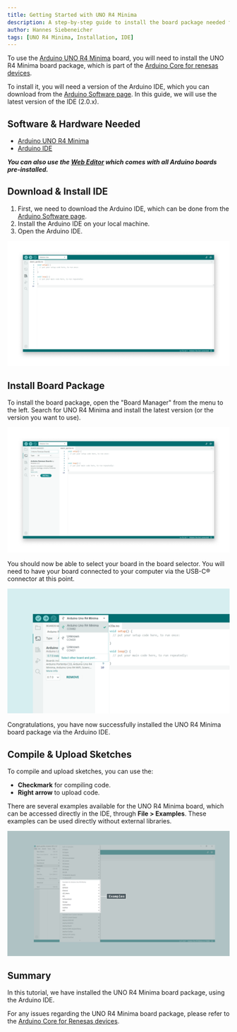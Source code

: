 ```yaml
---
title: Getting Started with UNO R4 Minima
description: A step-by-step guide to install the board package needed for the UNO R4 Minima board.
author: Hannes Siebeneicher
tags: [UNO R4 Minima, Installation, IDE]
---
```


To use the [Arduino UNO R4 Minima](/hardware/uno-r4-minima) board, you will need to install the UNO R4 Minima board package, which is part of the [Arduino Core for renesas devices](https://github.com/arduino/ArduinoCore-renesas).

To install it, you will need a version of the Arduino IDE, which you can download from the [Arduino Software page](https://www.arduino.cc/en/software). In this guide, we will use the latest version of the IDE (2.0.x).

## Software & Hardware Needed

- [Arduino UNO R4 Minima](/hardware/uno-r4-minima)
- [Arduino IDE](/software/ide-v2)

***You can also use the [Web Editor](https://create.arduino.cc/editor) which comes with all Arduino boards pre-installed.*** 

## Download & Install IDE

1. First, we need to download the Arduino IDE, which can be done from the [Arduino Software page](https://www.arduino.cc/en/software/).
2. Install the Arduino IDE on your local machine.
3. Open the Arduino IDE.

![The Arduino IDE.](assets/open-ide.png)

## Install Board Package

To install the board package, open the "Board Manager" from the menu to the left. Search for UNO R4 Minima and install the latest version (or the version you want to use).

![Install UNO R4 Minima boards package.](assets/install-minima-core.png)

You should now be able to select your board in the board selector. You will need to have your board connected to your computer via the USB-C® connector at this point.

![Arduino UNO R4 Minima board found.](assets/minima-connected.png)

Congratulations, you have now successfully installed the UNO R4 Minima board package via the Arduino IDE.

## Compile & Upload Sketches

To compile and upload sketches, you can use the:
- **Checkmark** for compiling code.
- **Right arrow** to upload code.

There are several examples available for the UNO R4 Minima board, which can be accessed directly in the IDE, through **File > Examples**. These examples can be used directly without external libraries.

![UNO R4 Minima examples.](assets/minima-examples.png)

## Summary

In this tutorial, we have installed the UNO R4 Minima board package, using the Arduino IDE.

For any issues regarding the UNO R4 Minima board package, please refer to the [Arduino Core for Renesas devices](https://github.com/arduino/ArduinoCore-renesas).